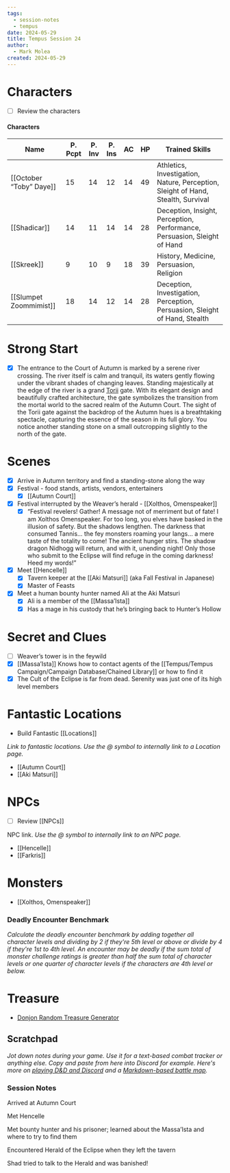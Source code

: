 ```yaml
---
tags:
  - session-notes
  - tempus
date: 2024-05-29
title: Tempus Session 24
author:
  - Mark Molea
created: 2024-05-29
---
```









# Characters

- [ ] Review the characters

#### Characters

|Name|P. Pcpt|P. Inv|P. Ins|AC|HP|Trained Skills|
|---|---|---|---|---|---|---|
|[[October “Toby” Daye]]|15|14|12|14|49|Athletics, Investigation, Nature, Perception, Sleight of Hand, Stealth, Survival|
|[[Shadicar]]|14|11|14|14|28|Deception, Insight, Perception, Performance, Persuasion, Sleight of Hand|
|[[Skreek]]|9|10|9|18|39|History, Medicine, Persuasion, Religion|
|[[Slumpet Zoommimist]]|18|14|12|14|28|Deception, Investigation, Perception, Persuasion, Sleight of Hand, Stealth|

  
  

# Strong Start

- [x] The entrance to the Court of Autumn is marked by a serene river crossing. The river itself is calm and tranquil, its waters gently flowing under the vibrant shades of changing leaves. Standing majestically at the edge of the river is a grand [Torii](https://nerdnomads.com/wp-content/uploads/DSC01134.jpg) gate. With its elegant design and beautifully crafted architecture, the gate symbolizes the transition from the mortal world to the sacred realm of the Autumn Court. The sight of the Torii gate against the backdrop of the Autumn hues is a breathtaking spectacle, capturing the essence of the season in its full glory. You notice another standing stone on a small outcropping slightly to the north of the gate.

# Scenes

- [x] Arrive in Autumn territory and find a standing-stone along the way
- [x] Festival - food stands, artists, vendors, entertainers
    - [x] [[Autumn Court]]
- [x] Festival interrupted by the Weaver’s herald - [[Xolthos, Omenspeaker]]
    - [x] “Festival revelers! Gather! A message not of merriment but of fate! I am Xolthos Omenspeaker. For too long, you elves have basked in the illusion of safety. But the shadows lengthen. The darkness that consumed Tannis… the fey monsters roaming your langs… a mere taste of the totality to come! The ancient hunger stirs. The shadow dragon Nidhogg will return, and with it, unending night! Only those who submit to the Eclipse will find refuge in the coming darkness! Heed my words!”
- [x] Meet [[Hencelle]]
    - [x] Tavern keeper at the [[Aki Matsuri]] (aka Fall Festival in Japanese)
    - [x] Master of Feasts
- [x] Meet a human bounty hunter named Ali at the Aki Matsuri
    - [x] Ali is a member of the [[Massa’Ista]]
    - [x] Has a mage in his custody that he’s bringing back to Hunter’s Hollow

# Secret and Clues

- [ ] Weaver’s tower is in the feywild
- [x] [[Massa’Ista]] Knows how to contact agents of the [[Tempus/Tempus Campaign/Campaign Database/Chained Library]] or how to find it
- [x] The Cult of the Eclipse is far from dead. Serenity was just one of its high level members

# Fantastic Locations

- Build Fantastic [[Locations]]

_Link to fantastic locations. Use the @ symbol to internally link to a Location page._

- [[Autumn Court]]
- [[Aki Matsuri]]

# NPCs

- [ ] Review [[NPCs]]

NPC link. _Use the @ symbol to internally link to an NPC page._

- [[Hencelle]]
- [[Farkris]]

# Monsters

- [[Xolthos, Omenspeaker]]

  

### **Deadly Encounter Benchmark**

_Calculate the deadly encounter benchmark by adding together all character levels and dividing by 2 if they're 5th level or above or divide by 4 if they're 1st to 4th level. An encounter may be deadly if the sum total of monster challenge ratings is greater than half the sum total of character levels or one quarter of character levels if the characters are 4th level or below._

# Treasure

- [Donjon Random Treasure Generator](https://donjon.bin.sh/5e/random/#type=treasure;treasure-cr=4;treasure-loot_type=treasure_hoard)

  

## Scratchpad

_Jot down notes during your game. Use it for a text-based combat tracker or anything else. Copy and paste from here into Discord for example. Here's more on [playing D&D and Discord](https://slyflourish.com/playing_dnd_over_discord.html) and a [Markdown-based battle map](https://slyflourish.com/text-based_battle_maps.html)._

### Session Notes

Arrived at Autumn Court

Met Hencelle

Met bounty hunter and his prisoner; learned about the Massa’Ista and where to try to find them

Encountered Herald of the Eclipse when they left the tavern

Shad tried to talk to the Herald and was banished!